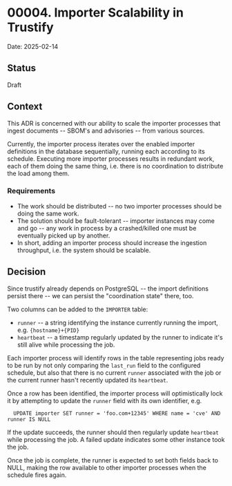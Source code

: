 # 00004. Importer Scalability in Trustify

Date: 2025-02-14

## Status

Draft

## Context

This ADR is concerned with our ability to scale the importer processes
that ingest documents -- SBOM's and advisories -- from various
sources.

Currently, the importer process iterates over the enabled importer
definitions in the database sequentially, running each according to
its schedule. Executing more importer processes results in redundant
work, each of them doing the same thing, i.e. there is no coordination
to distribute the load among them.

### Requirements

* The work should be distributed -- no two importer processes should
  be doing the same work.
* The solution should be fault-tolerant -- importer instances may come
  and go -- any work in process by a crashed/killed one must be
  eventually picked up by another.
* In short, adding an importer process should increase the ingestion
  throughput, i.e. the system should be scalable.

## Decision

Since trustify already depends on PostgreSQL -- the import definitions
persist there -- we can persist the "coordination state" there, too.

Two columns can be added to the `IMPORTER` table:
* `runner` -- a string identifying the instance currently running the
  import, e.g. `{hostname}+{PID}`
* `heartbeat` -- a timestamp regularly updated by the runner to
  indicate it's still alive while processing the job.

Each importer process will identify rows in the table representing
jobs ready to be run by not only comparing the `last_run` field to the
configured schedule, but also that there is no current `runner`
associated with the job or the current runner hasn't recently updated
its `heartbeat`.

Once a row has been identified, the importer process will
optimistically lock it by attempting to update the `runner` field with
its own identifier, e.g.

```
  UPDATE importer SET runner = 'foo.com+12345' WHERE name = 'cve' AND runner IS NULL
```

If the update succeeds, the runner should then regularly update
`heartbeat` while processing the job. A failed update indicates some
other instance took the job.

Once the job is complete, the runner is expected to set both fields
back to NULL, making the row available to other importer processes
when the schedule fires again.
